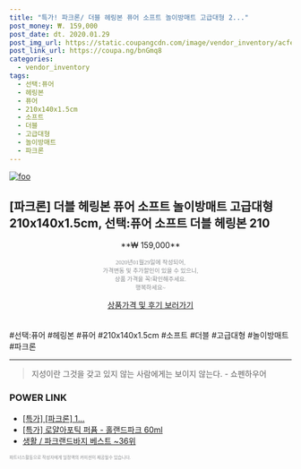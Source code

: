 ```yaml
--- 
title: "특가! 파크론/ 더블 헤링본 퓨어 소프트 놀이방매트 고급대형 2..." 
post_money: ₩. 159,000 
post_date: dt. 2020.01.29 
post_img_url: https://static.coupangcdn.com/image/vendor_inventory/acfe/ad45ddfaa52663b24390fd87bef5c45f663393142d4c7642113fd6a84ce2.jpg 
post_link_url: https://coupa.ng/bnGmq8 
categories: 
  - vendor_inventory 
tags: 
  - 선택:퓨어 
  - 헤링본 
  - 퓨어 
  - 210x140x1.5cm 
  - 소프트 
  - 더블 
  - 고급대형 
  - 놀이방매트 
  - 파크론 
--- 
```

[![foo](https://static.coupangcdn.com/image/vendor_inventory/acfe/ad45ddfaa52663b24390fd87bef5c45f663393142d4c7642113fd6a84ce2.jpg)](https://coupa.ng/bnGmq8) 

## [파크론] 더블 헤링본 퓨어 소프트 놀이방매트 고급대형 210x140x1.5cm, 선택:퓨어 소프트 더블 헤링본 210 
<p style="text-align: center;">**₩ 159,000**</p> 
<p style="text-align: center;"><span style="color: #898c8f; font-family: Georgia,Times,serif; font-size: 0.75em;">2020년01월29일에 작성되어, <br>가격변동 및 추가할인이 있을 수 있으니,<br> 상품 가격을 꼭!확인해주세요.<br>행복하세요~</span> 
</p>	 
<div markdown="0" style="text-align: center;"><a href="https://coupa.ng/bnGmq8" class="btn btn--success">상품가격 및 후기 보러가기</a></div> 
<br><br> 
  #선택:퓨어 #헤링본 #퓨어 #210x140x1.5cm #소프트 #더블 #고급대형 #놀이방매트 #파크론 
<hr> 

> 지성이란 그것을 갖고 있지 않는 사람에게는 보이지 않는다. - 쇼펜하우어 


### POWER LINK

* <a href="https://blog.naver.com/an0733/221789572614" target="_blank">[특가] [파크론] 1...</a>
* <a href="https://blog.naver.com/santokki14/221789216625" target="_blank">[특가] 로얄아포틱 퍼퓸 - 홀랜드파크 60ml</a>
* <a href="https://blog.naver.com/santokki14/221781528550" target="_blank">생활 / 파크랜드바지 베스트 ~36위</a>

<span style="color: #898c8f; font-family: Georgia,Times,serif; font-size: 0.55em;">파트너스활동으로 작성자에게 일정액의 커미션이 제공될수 있습니다.</span> 
